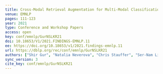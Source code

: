 ```yaml
---
title: Cross-Modal Retrieval Augmentation for Multi-Modal Classification.
venue: EMNLP
pages: 111-123
year: 2021
type: Conference and Workshop Papers
access: open
key: conf/emnlp/GurNSLKR21
doi: 10.18653/V1/2021.FINDINGS-EMNLP.11
ee: https://doi.org/10.18653/v1/2021.findings-emnlp.11
url: https://dblp.org/rec/conf/emnlp/GurNSLKR21
authors: ["Shir Gur", "Natalia Neverova", "Chris Stauffer", "Ser-Nam Lim", "Douwe Kiela", "Austin Reiter"]
sync_version: 3
cite_key: conf/emnlp/GurNSLKR21
---
```

